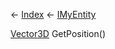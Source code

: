 ← [Index](Api-Index) ← [IMyEntity](VRage.Game.ModAPI.Ingame.IMyEntity)

[Vector3D](VRageMath.Vector3D) GetPosition()